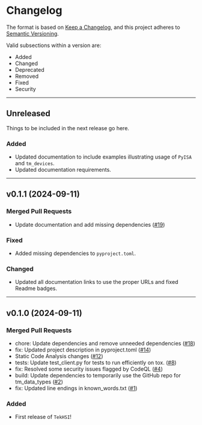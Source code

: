 # Changelog

The format is based on [Keep a Changelog](https://keepachangelog.com), and this
project adheres to [Semantic Versioning](https://semver.org).

Valid subsections within a version are:

- Added
- Changed
- Deprecated
- Removed
- Fixed
- Security

---

## Unreleased

Things to be included in the next release go here.

### Added

- Updated documentation to include examples illustrating usage of `PyISA` and `tm_devices`.
- Updated documentation requirements.

---

## v0.1.1 (2024-09-11)

### Merged Pull Requests

- Update documentation and add missing dependencies ([#19](https://github.com/tektronix/TekHSI/pull/19))

### Fixed

- Added missing dependencies to `pyproject.toml`.

### Changed

- Updated all documentation links to use the proper URLs and fixed Readme badges.

---

## v0.1.0 (2024-09-11)

### Merged Pull Requests

- chore: Update dependencies and remove unneeded dependencies ([#18](https://github.com/tektronix/TekHSI/pull/18))
- fix: Updated project description in pyproject.toml ([#14](https://github.com/tektronix/TekHSI/pull/14))
- Static Code Analysis changes ([#12](https://github.com/tektronix/TekHSI/pull/12))
- tests: Update test_client.py for tests to run efficiently on tox. ([#8](https://github.com/tektronix/TekHSI/pull/8))
- fix: Resolved some security issues flagged by CodeQL ([#4](https://github.com/tektronix/TekHSI/pull/4))
- build: Update dependencies to temporarily use the GitHub repo for tm_data_types ([#2](https://github.com/tektronix/TekHSI/pull/2))
- fix: Updated line endings in  known_words.txt ([#1](https://github.com/tektronix/TekHSI/pull/1))

### Added

- First release of `TekHSI`!
